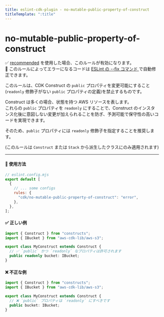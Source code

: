 ```yaml
---
title: eslint-cdk-plugin - no-mutable-public-property-of-construct
titleTemplate: ":title"
---
```


# no-mutable-public-property-of-construct

<div class="info-item">
    ✅ <a href="/ja/rules/#recommended-rules">recommended</a>
  を使用した場合、このルールが有効になります。
</div>
<div class="info-item">
  🔧 このルールによってエラーになるコードは
  <a href="https://eslint.org/docs/latest/use/command-line-interface#--fix">
    ESLint の --fix コマンド
  </a>
  で自動修正できます。
</div>

このルールは、CDK Construct の `public` プロパティを変更可能にすること(`readonly` 修飾子がない `public` プロパティの定義)を禁止するものです。

Construct は多くの場合、状態を持つ AWS リソースを表します。  
これらの `public` プロパティを `readonly` にすることで、Construct のインスタンス化後に意図しない変更が加えられることを防ぎ、予測可能で保守性の高いコードを実現できます。

そのため、`public` プロパティには `readonly` 修飾子を指定することを推奨します。

(このルールは `Construct` または `Stack` から派生したクラスにのみ適用されます)

---

#### 🔧 使用方法

```js
// eslint.config.mjs
export default [
  {
    // ... some configs
    rules: {
      "cdk/no-mutable-public-property-of-construct": "error",
    },
  },
];
```

#### ✅ 正しい例

```ts
import { Construct } from "constructs";
import { IBucket } from "aws-cdk-lib/aws-s3";

export class MyConstruct extends Construct {
  // ✅ `public` かつ `readonly` なプロパティは許可されます
  public readonly bucket: IBucket;
}
```

#### ❌ 不正な例

```ts
import { Construct } from "constructs";
import { IBucket } from "aws-cdk-lib/aws-s3";

export class MyConstruct extends Construct {
  // ❌ `public` プロパティは `readonly` にすべきです
  public bucket: IBucket;
}
```
